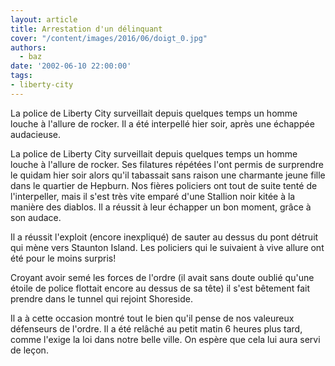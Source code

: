 ```yaml
---
layout: article
title: Arrestation d'un délinquant
cover: "/content/images/2016/06/doigt_0.jpg"
authors:
  - baz
date: '2002-06-10 22:00:00'
tags:
- liberty-city
---
```


La police de Liberty City surveillait depuis quelques temps un homme louche à l'allure de rocker. Il a été interpellé hier soir, après une échappée audacieuse.

La police de Liberty City surveillait depuis quelques temps un homme louche à l'allure de rocker. Ses filatures répétées l'ont permis de surprendre le quidam hier soir alors qu'il tabassait sans raison une charmante jeune fille dans le quartier de Hepburn. Nos fières policiers ont tout de suite tenté de l'interpeller, mais il s'est très vite emparé d'une Stallion noir kitée à la manière des diablos. Il a réussit à leur échapper un bon moment, grâce à son audace.

Il a réussit l'exploit (encore inexpliqué) de sauter au dessus du pont détruit qui mène vers Staunton Island. Les policiers qui le suivaient à vive allure ont été pour le moins surpris!

Croyant avoir semé les forces de l'ordre (il avait sans doute oublié qu'une étoile de police flottait encore au dessus de sa tête) il s'est bêtement fait prendre dans le tunnel qui rejoint Shoreside.

Il a à cette occasion montré tout le bien qu'il pense de nos valeureux défenseurs de l'ordre. Il a été relâché au petit matin 6 heures plus tard, comme l'exige la loi dans notre belle ville. On espère que cela lui aura servi de leçon.